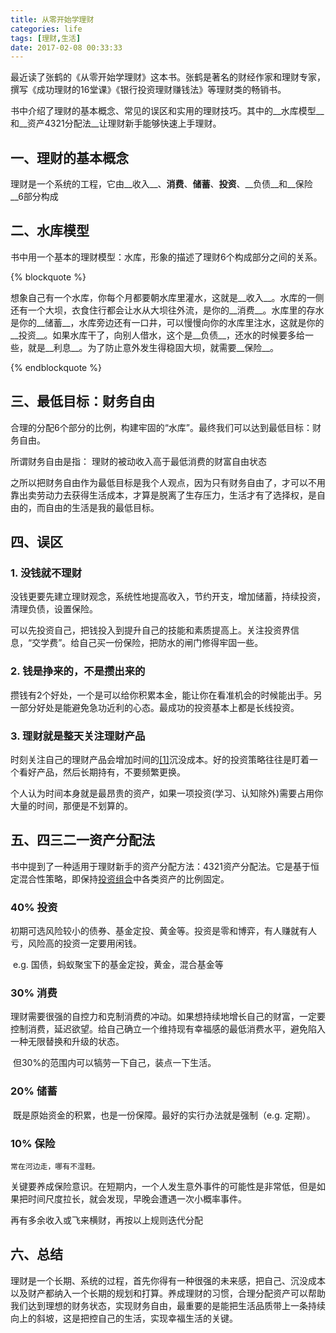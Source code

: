 ```yaml
---
title: 从零开始学理财
categories: life
tags: [理财,生活]
date: 2017-02-08 00:33:33
---
```


最近读了张鹤的《从零开始学理财》这本书。张鹤是著名的财经作家和理财专家，撰写《成功理财的16堂课》《银行投资理财赚钱法》等理财类的畅销书。

书中介绍了理财的基本概念、常见的误区和实用的理财技巧。其中的__水库模型__和__资产4321分配法__让理财新手能够快速上手理财。

## 一、理财的基本概念

理财是一个系统的工程，它由__收入__、__消费__、__储蓄__、__投资__、__负债__和__保险__6部分构成

## 二、水库模型

书中用一个基本的理财模型：水库，形象的描述了理财6个构成部分之间的关系。

{% blockquote %}

想象自己有一个水库，你每个月都要朝水库里灌水，这就是__收入__。水库的一侧还有一个大坝，衣食住行都会让水从大坝往外流，是你的__消费__。水库里的存水是你的__储蓄__，水库旁边还有一口井，可以慢慢向你的水库里注水，这就是你的__投资__。如果水库干了，向别人借水，这个是__负债__，还水的时候要多给一些，就是__利息__。为了防止意外发生得稳固大坝，就需要__保险__。

{% endblockquote %}

## 三、最低目标：财务自由

合理的分配6个部分的比例，构建牢固的“水库”。最终我们可以达到最低目标：财务自由。

所谓财务自由是指： 理财的被动收入高于最低消费的财富自由状态

之所以把财务自由作为最低目标是我个人观点，因为只有财务自由了，才可以不用靠出卖劳动力去获得生活成本，才算是脱离了生存压力，生活才有了选择权，是自由的，而自由的生活是我的最低目标。

## 四、误区

### 1. 没钱就不理财

没钱更要先建立理财观念，系统性地提高收入，节约开支，增加储蓄，持续投资，清理负债，设置保险。

可以先投资自己，把钱投入到提升自己的技能和素质提高上。关注投资界信息，“交学费”。给自己买一份保险，把防水的闸门修得牢固一些。

### 2. 钱是挣来的，不是攒出来的

攒钱有2个好处，一个是可以给你积累本金，能让你在看准机会的时候能出手。另一部分好处是能避免急功近利的心态。最成功的投资基本上都是长线投资。

### 3. 理财就是整天关注理财产品

时刻关注自己的理财产品会增加时间的[[1]](#1)沉没成本。好的投资策略往往是盯着一个看好产品，然后长期持有，不要频繁更换。

个人认为时间本身就是最昂贵的资产，如果一项投资(学习、认知除外)需要占用你大量的时间，那便是不划算的。

## 五、四三二一资产分配法

书中提到了一种适用于理财新手的资产分配方法：4321资产分配法。它是基于恒定混合性策略，即保持[投资组合](http://baike.baidu.com/view/194522.htm)中各类资产的比例固定。

### 40% 投资

​	初期可选风险较小的债券、基金定投、黄金等。投资是零和博弈，有人赚就有人亏，风险高的投资一定要用闲钱。

​	e.g. 国债，蚂蚁聚宝下的基金定投，黄金，混合基金等

### 30% 消费

​	理财需要很强的自控力和克制消费的冲动。如果想持续地增长自己的财富，一定要控制消费，延迟欲望。给自己确立一个维持现有幸福感的最低消费水平，避免陷入一种无限替换和升级的状态。

​	但30%的范围内可以犒劳一下自己，装点一下生活。

### 20% 储蓄	

​	既是原始资金的积累，也是一份保障。最好的实行办法就是强制（e.g. 定期）。

### 10% 保险

 	常在河边走，哪有不湿鞋。

​	关键要养成保险意识。在短期内，一个人发生意外事件的可能性是非常低，但是如果把时间尺度拉长，就会发现，早晚会遭遇一次小概率事件。

再有多余收入或飞来横财，再按以上规则迭代分配

## 六、总结

理财是一个长期、系统的过程，首先你得有一种很强的未来感，把自己、沉没成本以及财产都纳入一个长期的规划和打算。养成理财的习惯，合理分配资产可以帮助我们达到理想的财务状态，实现财务自由，最重要的是能把生活品质带上一条持续向上的斜坡，这是把控自己的生活，实现幸福生活的关键。